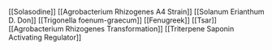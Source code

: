 [[Solasodine]]
[[Agrobacterium Rhizogenes A4 Strain]]
[[Solanum Erianthum D. Don]]
[[Trigonella foenum-graecum]]
[[Fenugreek]]
[[Tsar]]
[[Agrobacterium Rhizogenes Transformation]]
[[Triterpene Saponin Activating Regulator]]
